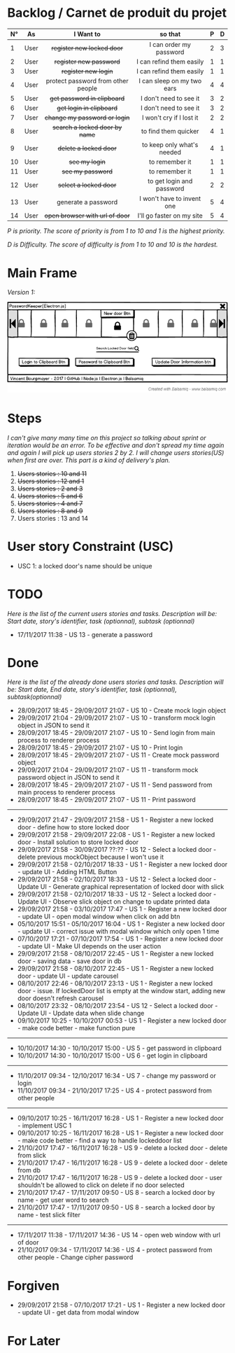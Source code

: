 # Backlog / Carnet de produit du projet


| N° |  As  |        I Want to                   | so that                    | P | D |
|:---|------|:----------------------------------:|:--------------------------:|---|---|
|  1 | User | ~~register new locked door~~       | I can order my password    | 2 | 3 |
|  2 | User | ~~register new password~~          | I can refind them easily   | 1 | 1 |
|  3 | User | ~~register new login~~             | I can refind them easily   | 1 | 1 |
|  4 | User | protect password from other people | I can sleep on my two ears | 4 | 4 |
|  5 | User | ~~get password in clipboard~~      | I don't need to see it     | 3 | 2 |
|  6 | User | ~~get login in clipboard~~         | I don't need to see it     | 3 | 2 |
|  7 | User | ~~change my password or login~~    | I won't cry if I lost it   | 2 | 2 |
|  8 | User | ~~search a locked door by name~~   | to find them quicker       | 4 | 1 |
|  9 | User | ~~delete a locked door~~           | to keep only what's needed | 4 | 1 |
| 10 | User | ~~see my login~~                   | to remember it             | 1 | 1 |
| 11 | User | ~~see my password~~                | to remember it             | 1 | 1 |
| 12 | User | ~~select a locked door~~           | to get login and password  | 2 | 2 |
| 13 | User | generate a password                | I won't have to invent one | 5 | 4 |
| 14 | User | ~~open browser with url of door~~  | I'll go faster on my site  | 5 | 4 |



_P is priority. The score of priority is from 1 to 10 and 1 is the highest priority._

_D is Difficulty. The score of difficulty is from 1 to 10 and 10 is the hardest._

# Main Frame 
_Version 1:_

![alt text](https://github.com/vince-bourgmayer/electron-test/blob/master/project-management/img/mainFrame-v1.png "Just an idea")


# Steps
_I can't give many many time on this project so talking about sprint or iteration would be an error.
To be effective and don't spread my time again and again I will pick up users stories 2 by 2.
I will change users stories(US) when first are over. This part is a kind of delivery's plan._

 1. ~~Users stories : 10 and 11~~
 2. ~~Users stories : 12 and 1~~
 3. ~~Users stories : 2 and 3~~
 4. ~~Users stories : 5 and 6~~
 5. ~~Users stories : 4 and 7~~
 6. ~~Users stories : 8 and 9~~
 7. Users stories : 13 and 14


# User story Constraint (USC)
 + USC 1: a locked door's name should be unique

# TODO
_Here is the list of the current users stories and tasks.
Description will be: Start date, story's identifier, task (optionnal), subtask (optionnal)_


 + 17/11/2017 11:38 - US 13 - generate a password
 


# Done
_Here is the list of the already done users stories and tasks.
Description will be: Start date, End date, story's identifier, task (optionnal), subtask(optionnal)_

 + 28/09/2017 18:45 - 29/09/2017 21:07 - US 10 - Create mock login object
 + 29/09/2017 21:04 - 29/09/2017 21:07 - US 10 - transform mock login object in JSON to send it
 + 28/09/2017 18:45 - 29/09/2017 21:07 - US 10 - Send login from main process to renderer process
 + 28/09/2017 18:45 - 29/09/2017 21:07 - US 10 - Print login
 + 28/09/2017 18:45 - 29/09/2017 21:07 - US 11 - Create mock password object
 + 29/09/2017 21:04 - 29/09/2017 21:07 - US 11 - transform mock password object in JSON to send it
 + 28/09/2017 18:45 - 29/09/2017 21:07 - US 11 - Send password from main process to renderer process
 + 28/09/2017 18:45 - 29/09/2017 21:07 - US 11 - Print password
 ---
 + 29/09/2017 21:47 - 29/09/2017 21:58 - US 1 - Register a new locked door - define how to store locked door
 + 29/09/2017 21:58 - 29/09/2017 22:08 - US 1 - Register a new locked door - Install solution to store locked door
 + 29/09/2017 21:58 - 30/09/2017 ??:?? - US 12 - Select a locked door - delete previous mockObject because I won't use it
 + 29/09/2017 21:58 - 02/10/2017 18:33 - US 1 - Register a new locked door - update UI - Adding HTML Button
 + 29/09/2017 21:58 - 02/10/2017 18:33 - US 12 - Select a locked door - Update UI - Generate graphical representation of locked door with slick
 + 29/09/2017 21:58 - 02/10/2017 18:33 - US 12 - Select a locked door - Update UI - Observe slick object on change to update printed data
 + 29/09/2017 21:58 - 03/10/2017 17:47 - US 1 - Register a new locked door - update UI - open modal window when click on add btn
 + 05/10/2017 15:51 - 05/10/2017 16:04 - US 1 - Register a new locked door - update UI - correct issue with modal window which only open 1 time
 + 07/10/2017 17:21 - 07/10/2017 17:54 - US 1 - Register a new locked door - update UI - Make UI depends on the user action
 + 29/09/2017 21:58 - 08/10/2017 22:45 - US 1 - Register a new locked door - saving data - save door in db
 + 29/09/2017 21:58 - 08/10/2017 22:45 - US 1 - Register a new locked door - update UI - update carousel
 + 08/10/2017 22:46 - 08/10/2017 23:13 - US 1 - Register a new locked door - issue. If lockedDoor list is empty at the window start, adding new door doesn't refresh carousel
 + 08/10/2017 23:32 - 08/10/2017 23:54 - US 12 - Select a locked door - Update UI - Update data when slide change
 + 09/10/2017 10:25 - 10/10/2017 00:53 - US 1 - Register a new locked door - make code better - make function pure
---
 + 10/10/2017 14:30 - 10/10/2017 15:00 - US 5 - get password in clipboard 
 + 10/10/2017 14:30 - 10/10/2017 15:00 - US 6 - get login in clipboard 
---
 + 11/10/2017 09:34 - 12/10/2017 16:34 - US 7 - change my password or login
 + 11/10/2017 09:34 - 21/10/2017 17:25 - US 4 - protect password from other people
--- 
 + 09/10/2017 10:25 - 16/11/2017 16:28 - US 1 - Register a new locked door - implement USC 1
 + 09/10/2017 10:25 - 16/11/2017 16:28 - US 1 - Register a new locked door - make code better - find a way to handle lockeddoor list
 + 21/10/2017 17:47 - 16/11/2017 16:28 - US 9 - delete a locked door - delete from slick
 + 21/10/2017 17:47 - 16/11/2017 16:28 - US 9 - delete a locked door - delete from db
 + 21/10/2017 17:47 - 16/11/2017 16:28 - US 9 - delete a locked door - user shouldn't be allowed to click on delete if no door selected
 + 21/10/2017 17:47 - 17/11/2017 09:50 - US 8 - search a locked door by name - get user word to search
 + 21/10/2017 17:47 - 17/11/2017 09:50 - US 8 - search a locked door by name - test slick filter
---
 + 17/11/2017 11:38 - 17/11/2017 14:36 - US 14 - open web window with url of door
 + 21/10/2017 09:34 - 17/11/2017 14:36 - US 4 - protect password from other people - Change cipher password 

# Forgiven
 + 29/09/2017 21:58 - 07/10/2017 17:21 - US 1 - Register a new locked door - update UI - get data from modal window

# For Later
